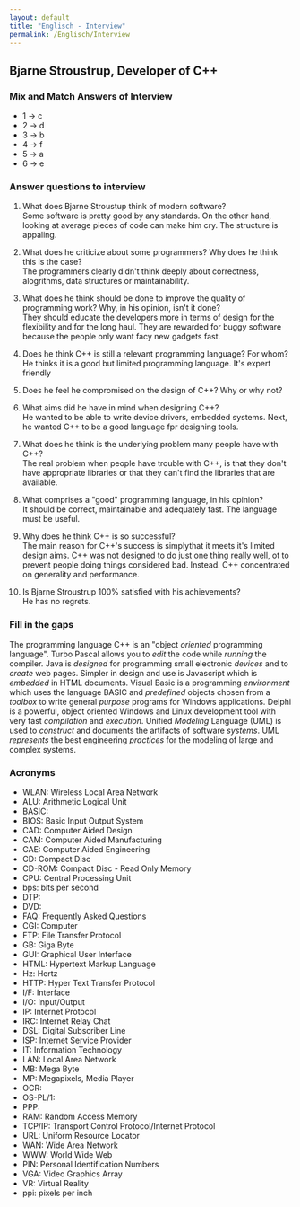 ```yaml
---
layout: default
title: "Englisch - Interview"
permalink: /Englisch/Interview
---
```


## Bjarne Stroustrup, Developer of C++

### Mix and Match Answers of Interview

- 1 -> c
- 2 -> d
- 3 -> b
- 4 -> f
- 5 -> a
- 6 -> e

### Answer questions to interview

1. What does Bjarne Stroustup think of modern software?<br>
Some software is pretty good by any standards. On the other hand, looking at average pieces of code can make him cry. The structure is appaling.
2. What does he criticize about some programmers? Why does he think this is the case?<br>
The programmers clearly didn't think deeply about correctness, alogrithms, data structures or maintainability.
3. What does he think should be done to improve the quality of programming work? Why, in his opinion, isn't it done?<br>
They should educate the developers more in terms of design for the flexibility and for the long haul. They are rewarded for buggy software because the people only want facy new gadgets fast.
4. Does he think C++ is still a relevant programming language? For whom?<br>
He thinks it is a good but limited programming language. It's expert friendly
5. Does he feel he compromised on the design of C++? Why or why not?<br>

6. What aims did he have in mind when designing C++?<br>
He wanted to be able to write device drivers, embedded systems. Next, he wanted C++ to be a good language fpr designing tools.
7. What does he think is the underlying problem many people have with C++?<br>
The real problem when people have trouble with C++, is that they don't have appropriate libraries or that they can't find the libraries that are available.
8. What comprises a "good" programming language, in his opinion?<br>
It should be correct, maintainable and adequately fast. The language must be useful.
9. Why does he think C++ is so successful?<br>
The main reason for C++'s success is simplythat it meets it's limited design aims. C++ was not designed to do just one thing really well, ot to prevent people doing things considered bad. Instead. C++ concentrated on generality and performance.
10. Is Bjarne Stroustrup 100% satisfied with his achievements?<br>
He has no regrets.

### Fill in the gaps

The programming language C++ is an "object *oriented* programming language". Turbo Pascal allows you to *edit* the code while *running* the compiler. Java is *designed* for programming small electronic *devices* and to *create* web pages. Simpler in design and use is Javascript which is *embedded* in HTML documents. Visual Basic is a programming *environment* which uses the language BASIC and *predefined* objects chosen from a *toolbox* to write general *purpose* programs for Windows applications. Delphi is a powerful, object oriented Windows and Linux development tool with very fast *compilation* and *execution*. Unified *Modeling* Language (UML) is used to *construct* and documents the artifacts of software *systems*. UML *represents* the best engineering *practices* for the modeling of large and complex systems.

### Acronyms

- WLAN: Wireless Local Area Network
- ALU: Arithmetic Logical Unit
- BASIC: 
- BIOS: Basic Input Output System
- CAD: Computer Aided Design
- CAM: Computer Aided Manufacturing
- CAE: Computer Aided Engineering
- CD: Compact Disc
- CD-ROM: Compact Disc - Read Only Memory
- CPU: Central Processing Unit
- bps: bits per second
- DTP:
- DVD:
- FAQ: Frequently Asked Questions
- CGI: Computer 
- FTP: File Transfer Protocol
- GB: Giga Byte
- GUI: Graphical User Interface
- HTML: Hypertext Markup Language
- Hz: Hertz
- HTTP: Hyper Text Transfer Protocol
- I/F: Interface
- I/O: Input/Output
- IP: Internet Protocol
- IRC: Internet Relay Chat
- DSL: Digital Subscriber Line
- ISP: Internet Service Provider
- IT: Information Technology
- LAN: Local Area Network
- MB: Mega Byte
- MP: Megapixels, Media Player
- OCR:
- OS-PL/1:
- PPP:
- RAM: Random Access Memory
- TCP/IP: Transport Control Protocol/Internet Protocol
- URL: Uniform Resource Locator
- WAN: Wide Area Network
- WWW: World Wide Web
- PIN: Personal Identification Numbers
- VGA: Video Graphics Array
- VR: Virtual Reality
- ppi: pixels per inch

